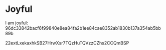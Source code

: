 # Joyful

I am joyful: 96dc33842bacf6f99840e8ea84fa2b1ee84cae8352ab1830b137a354ab5bb89b


22extLxekaxhkSB27HrwXsr7TQzHuTQVzzCZhs2CCQmBSP